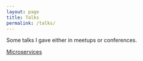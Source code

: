 ```yaml
---
layout: page
title: Talks
permalink: /talks/
---
```


Some talks I gave either in meetups or conferences. 

[Microservices](20191120_microservices/index.html)